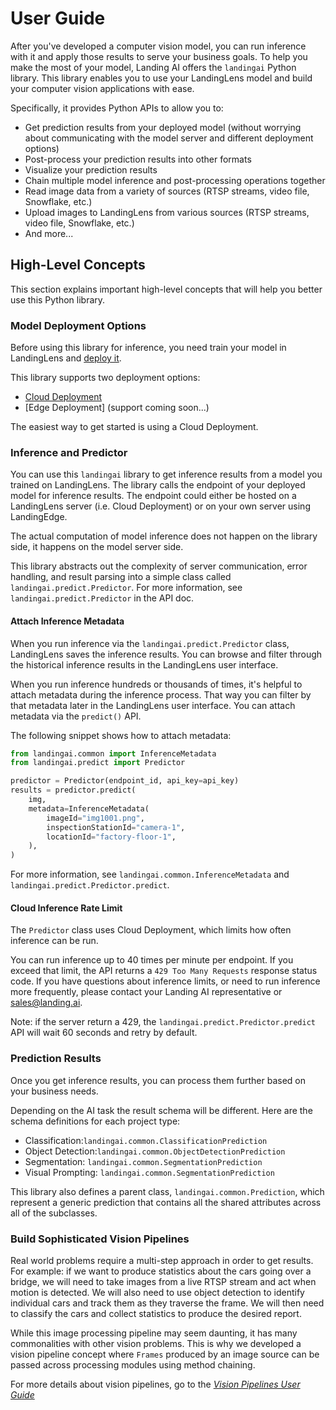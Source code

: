 # User Guide

After you've developed a computer vision model, you can run inference with it and apply those results to serve your business goals. To help you make the most of your model, Landing AI offers the `landingai` Python library. This library enables you to use your LandingLens model and build your computer vision applications with ease.

Specifically, it provides Python APIs to allow you to:
- Get prediction results from your deployed model (without worrying about communicating with the model server and different deployment options)
- Post-process your prediction results into other formats
- Visualize your prediction results
- Chain multiple model inference and post-processing operations together
- Read image data from a variety of sources (RTSP streams, video file, Snowflake, etc.)
- Upload images to LandingLens from various sources (RTSP streams, video file, Snowflake, etc.)
- And more...

## High-Level Concepts

This section explains important high-level concepts that will help you better use this Python library.

### Model Deployment Options

Before using this library for inference, you need train your model in LandingLens and [deploy it](https://support.landing.ai/docs/deployment-options).

This library supports two deployment options:
- [Cloud Deployment](https://support.landing.ai/landinglens/docs/cloud-deployment)
- [Edge Deployment] (support coming soon...)

The easiest way to get started is using a Cloud Deployment.

### Inference and Predictor

You can use this `landingai` library to get inference results from a model you trained on LandingLens.
The library calls the endpoint of your deployed model for inference results. The endpoint could either be hosted on a LandingLens server (i.e. Cloud Deployment) or on your own server using LandingEdge.

The actual computation of model inference does not happen on the library side, it happens on the model server side.

This library abstracts out the complexity of server communication, error handling, and result parsing into a simple class called `landingai.predict.Predictor`. For more information, see `landingai.predict.Predictor` in the API doc.


#### Attach Inference Metadata

When you run inference via the `landingai.predict.Predictor` class, LandingLens saves the inference results. You can browse and filter through the historical inference results in the LandingLens user interface.

When you run inference hundreds or thousands of times, it's helpful to attach metadata during the inference process. That way you can filter by that metadata later in the LandingLens user interface. You can attach metadata via the `predict()` API.

The following snippet shows how to attach metadata:

```python
from landingai.common import InferenceMetadata
from landingai.predict import Predictor

predictor = Predictor(endpoint_id, api_key=api_key)
results = predictor.predict(
    img,
    metadata=InferenceMetadata(
        imageId="img1001.png",
        inspectionStationId="camera-1",
        locationId="factory-floor-1",
    ),
)
```

For more information, see `landingai.common.InferenceMetadata` and `landingai.predict.Predictor.predict`.

#### Cloud Inference Rate Limit

The `Predictor` class uses Cloud Deployment, which limits how often inference can be run. 

You can run inference up to 40 times per minute per endpoint. If you exceed that limit, the API returns a `429 Too Many Requests` response status code. If you have questions about inference limits, or need to run inference more frequently, please contact your Landing AI representative or [sales@landing.ai](mailto:sales@landing.ai).

Note: if the server return a 429, the `landingai.predict.Predictor.predict` API will wait 60 seconds and retry by default.

### Prediction Results

Once you get inference results, you can process them further based on your business needs.

Depending on the AI task the result schema will be different. Here are the schema definitions for each project type:

- Classification:`landingai.common.ClassificationPrediction`
- Object Detection:`landingai.common.ObjectDetectionPrediction`
- Segmentation: `landingai.common.SegmentationPrediction`
- Visual Prompting: `landingai.common.SegmentationPrediction`

This library also defines a parent class, `landingai.common.Prediction`, which represent a generic prediction that contains all the shared attributes across all of the subclasses.

### Build Sophisticated Vision Pipelines

Real world problems require a multi-step approach in order to get results. For example: if we want to produce statistics about the cars going over a bridge, we will need to take images from a live RTSP stream and act when motion is detected. We will also need to use object detection to identify individual cars and track them as they traverse the frame. We will then need to classify the cars and collect statistics to produce the desired report.

While this image processing pipeline may seem daunting, it has many commonalities with other vision problems. This is why we developed a vision pipeline concept where `Frames` produced by an image source can be passed across processing modules using method chaining. 

For more details about vision pipelines, go to the [*Vision Pipelines User Guide*](#vision-pipelines)
